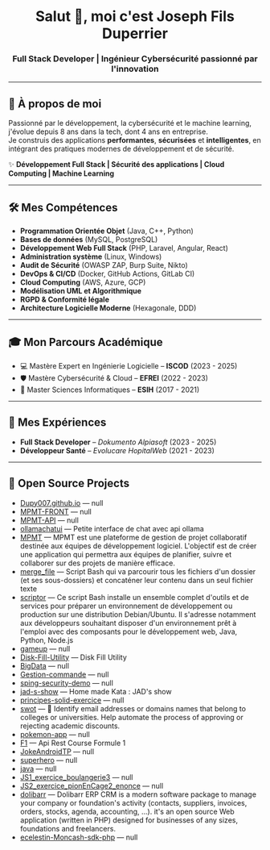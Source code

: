 <h1 align="center">Salut 👋, moi c'est Joseph Fils Duperrier</h1>
<h3 align="center">Full Stack Developer | Ingénieur Cybersécurité passionné par l'innovation</h3>

---

## 🧠 À propos de moi

Passionné par le développement, la cybersécurité et le machine learning, j'évolue depuis 8 ans dans la tech, dont 4 ans en entreprise.  
Je construis des applications **performantes**, **sécurisées** et **intelligentes**, en intégrant des pratiques modernes de développement et de sécurité.

✨ **Développement Full Stack | Sécurité des applications | Cloud Computing | Machine Learning**

---

## 🛠️ Mes Compétences

- **Programmation Orientée Objet** (Java, C++, Python)
- **Bases de données** (MySQL, PostgreSQL)
- **Développement Web Full Stack** (PHP, Laravel, Angular, React)
- **Administration système** (Linux, Windows)
- **Audit de Sécurité** (OWASP ZAP, Burp Suite, Nikto)
- **DevOps & CI/CD** (Docker, GitHub Actions, GitLab CI)
- **Cloud Computing** (AWS, Azure, GCP)
- **Modélisation UML et Algorithmique**
- **RGPD & Conformité légale**
- **Architecture Logicielle Moderne** (Hexagonale, DDD)

---

## 🎓 Mon Parcours Académique

- 💻 Mastère Expert en Ingénierie Logicielle – **ISCOD** (2023 - 2025)  
- 🛡️ Mastère Cybersécurité & Cloud – **EFREI** (2022 - 2023)  
- 🧠 Master Sciences Informatiques – **ESIH** (2017 - 2021)

---

## 💼 Mes Expériences

- **Full Stack Developer** – *Dokumento Alpiasoft* (2023 - 2025)
- **Développeur Santé** – *Evolucare HopitalWeb* (2021 - 2023)

---

## 🚀 Open Source Projects

- [Dupy007.github.io](https://github.com/Dupy007/Dupy007.github.io) — null
- [MPMT-FRONT](https://github.com/Dupy007/MPMT-FRONT) — null
- [MPMT-API](https://github.com/Dupy007/MPMT-API) — null
- [ollamachatui](https://github.com/Dupy007/ollamachatui) — Petite interface de chat avec api ollama
- [MPMT](https://github.com/Dupy007/MPMT) — MPMT est une plateforme de gestion de projet collaboratif destinée aux équipes de développement logiciel. L'objectif est de créer une application qui permettra aux équipes de planifier, suivre et collaborer sur des projets de manière efficace.
- [merge_file](https://github.com/Dupy007/merge_file) — Script Bash qui va parcourir tous les fichiers d'un dossier (et ses sous-dossiers) et concaténer leur contenu dans un seul fichier texte
- [scriptor](https://github.com/Dupy007/scriptor) — Ce script Bash installe un ensemble complet d'outils et de services pour préparer un environnement de développement ou production sur une distribution Debian/Ubuntu. Il s'adresse notamment aux développeurs souhaitant disposer d'un environnement prêt à l'emploi avec des composants pour le développement web, Java, Python, Node.js
- [gameup](https://github.com/Dupy007/gameup) — null
- [Disk-Fill-Utility](https://github.com/Dupy007/Disk-Fill-Utility) — Disk Fill Utility
- [BigData](https://github.com/Dupy007/BigData) — null
- [Gestion-commande](https://github.com/Dupy007/Gestion-commande) — null
- [sping-security-demo](https://github.com/Dupy007/sping-security-demo) — null
- [jad-s-show](https://github.com/Dupy007/jad-s-show) — Home made Kata : JAD's show
- [principes-solid-exercice](https://github.com/Dupy007/principes-solid-exercice) — null
- [swot](https://github.com/Dupy007/swot) — :school: Identify email addresses or domains names that belong to colleges or universities. Help automate the process of approving or rejecting academic discounts.
- [pokemon-app](https://github.com/Dupy007/pokemon-app) — null
- [F1](https://github.com/Dupy007/F1) — Api Rest Course Formule 1 
- [JokeAndroidTP](https://github.com/Dupy007/JokeAndroidTP) — null
- [superhero](https://github.com/Dupy007/superhero) — null
- [java](https://github.com/Dupy007/java) — null
- [JS1_exercice_boulangerie3](https://github.com/Dupy007/JS1_exercice_boulangerie3) — null
- [JS2_exercice_pionEnCage2_enonce](https://github.com/Dupy007/JS2_exercice_pionEnCage2_enonce) — null
- [dolibarr](https://github.com/Dupy007/dolibarr) — Dolibarr ERP CRM is a modern software package to manage your company or foundation's activity (contacts, suppliers, invoices, orders, stocks, agenda, accounting, ...). it's an open source Web application (written in PHP) designed for businesses of any sizes, foundations and freelancers.
- [ecelestin-Moncash-sdk-php](https://github.com/Dupy007/ecelestin-Moncash-sdk-php) — null
